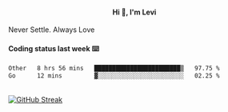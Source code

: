 <h4 style="text-align: center;">Hi 👋, I'm Levi</h4>  Never Settle. Always Love
<!---<img align="right" alt="Coding" width="300" src="https://i.pinimg.com/originals/81/17/8b/81178b47a8598f0c81c4799f2cdd4057.gif"></p> --->

#### Coding status last week ⌨️

<!--START_SECTION:waka-->

```txt
Other   8 hrs 56 mins   ████████████████████████▒   97.75 %
Go      12 mins         ▓░░░░░░░░░░░░░░░░░░░░░░░░   02.25 %
```

<!--END_SECTION:waka-->
<br/>
<a href="https://git.io/streak-stats"><img src="https://github-readme-streak-stats.herokuapp.com?user=namezzy&theme=merko" alt="GitHub Streak" /></a>
<br>
